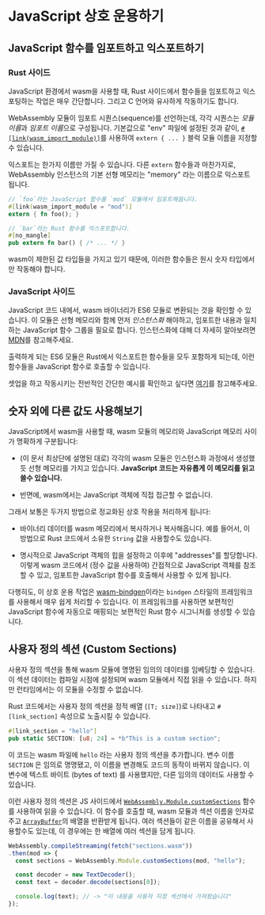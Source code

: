 # JavaScript 상호 운용하기

## JavaScript 함수를 임포트하고 익스포트하기

### Rust 사이드

JavaScript 환경에서 wasm을 사용할 때, Rust 사이드에서 함수들을 임포트하고 익스포팅하는 작업은 매우 간단합니다. 그리고 C 언어와 유사하게 작동하기도 합니다.

WebAssembly 모듈이 임포트 시퀀스(sequence)를 선언하는데, 각각 시퀀스는 *모듈 이름*과 *임포트 이름*으로 구성됩니다. 기본값으로 "env" 파일에 설정된 것과 같이, [`#[link(wasm_import_module)]`][wasm_import_module]를 사용하여 `extern { ... }` 블럭 모듈 이름을 지정할 수 있습니다.

익스포트는 한가지 이름만 가질 수 있습니다. 다른 `extern` 함수들과 마찬가지로, WebAssembly 인스턴스의 기본 선형 메모리는 "memory" 라는 이름으로 익스포트 됩니다.

[wasm_import_module]: https://github.com/rust-lang/rust/issues/52090

```rust
// `foo`라는 JavaScript 함수를 `mod` 모듈에서 임포트해옵니다.
#[link(wasm_import_module = "mod")]
extern { fn foo(); }

// `bar`라는 Rust 함수를 익스포트합니다.
#[no_mangle]
pub extern fn bar() { /* ... */ }
```

wasm이 제한된 값 타입들을 가지고 있기 때문에, 이러한 함수들은 원시 숫자 타입에서만 작동해야 합니다.

### JavaScript 사이드

JavaScript 코드 내에서, wasm 바이너리가 ES6 모듈로 변환되는 것을 확인할 수 있습니다. 이 모듈은 선형 메모리와 함께 먼저 *인스턴스화* 해야하고, 임포트한 내용과 일치하는 JavaScript 함수 그룹을 필요로 합니다. 인스턴스화에 대해 더 자세히 알아보려면 [MDN][instantiation]를 참고해주세요.

[instantiation]: https://developer.mozilla.org/en-US/docs/Web/JavaScript/Reference/Global_Objects/WebAssembly/instantiateStreaming

출력하게 되는 ES6 모듈은 Rust에서 익스포트한 함수들을 모두 포함하게 되는데, 이런 함수들을 JavaScript 함수로 호출할 수 있습니다.

셋업을 하고 작동시키는 전반적인 간단한 예시를 확인하고 싶다면 [여기][hello world]를 참고해주세요.

[hello world]: https://www.hellorust.com/demos/add/index.html

## 숫자 외에 다른 값도 사용해보기

JavaScript에서 wasm을 사용할 때, wasm 모듈의 메모리와 JavaScript 메모리 사이가 명확하게 구분됩니다:

- (이 문서 최상단에 설명된 대로) 각각의 wasm 모듈은 인스턴스화 과정에서 생성했듯 선형 메모리를 가지고 있습니다. **JavaScript 코드는 자유롭게 이 메모리를 읽고 쓸수 있습니다.**

- 반면에, wasm에서는 JavaScript 객체에 직접 접근할 수 없습니다.

그래서 보통은 두가지 방법으로 정교화된 상호 작용을 처리하게 됩니다:

- 바이너리 데이터를 wasm 메모리에서 복사하거나 복사해옵니다. 예를 들어서, 이 방법으로 Rust 코드에서 소유한 `String` 값을 사용할수도 있습니다.

- 명시적으로 JavaScript 객체의 힙을 설정하고 이후에 "addresses"를 할당합니다. 이렇게 wasm 코드에서 (정수 값을 사용하여) 간접적으로 JavaScript 객체를 참조할 수 있고, 임포트한 JavaScript 함수를 호출해서 사용할 수 있게 됩니다.

다행히도, 이 상호 운용 작업은 [wasm-bindgen]이라는 `bindgen` 스타일의 프레임워크를 사용해서 매우 쉽게 처리할 수 있습니다. 이 프레임워크를 사용하면 보편적인 JavaScript 함수에 자동으로 매핑되는 보편적인 Rust 함수 시그니처를 생성할 수 있습니다.

[wasm-bindgen]: https://github.com/rustwasm/wasm-bindgen

## 사용자 정의 섹션 (Custom Sections)

사용자 정의 섹션을 통해 wasm 모듈에 명명된 임의의 데이터를 임베딩할 수 있습니다. 이 섹션 데이터는 컴파일 시점에 설정되며 wasm 모듈에서 직접 읽을 수 있습니다. 하지만 런타임에서는 이 모듈을 수정할 수 없습니다.

Rust 코드에서는 사용자 정의 섹션을 정적 배열 (`[T; size]`)로 나타내고 `#[link_section]` 속성으로 노출시킬 수 있습니다.

```rust
#[link_section = "hello"]
pub static SECTION: [u8; 24] = *b"This is a custom section";
```

이 코드는 wasm 파일에 `hello` 라는 사용자 정의 섹션을 추가합니다. 변수 이름 `SECTION` 은 임의로 명명됐고, 이 이름을 변경해도 코드의 동작이 바뀌지 않습니다. 이 변수에 텍스트 바이트 (bytes of text) 를 사용했지만, 다른 임의의 데이터도 사용할 수 있습니다.

이런 사용자 정의 섹션은 JS 사이드에서 [`WebAssembly.Module.customSections`]  함수를 사용하여 읽을 수 있습니다. 이 함수를 호출할 때, wasm 모듈과 섹션 이름을 인자로 주고 [`ArrayBuffer`]의 배열을 반환받게 됩니다. 여러 섹션들이 같은 이름을 공유해서 사용할수도 있는데, 이 경우에는 한 배열에 여러 섹션을 담게 됩니다.

```js
WebAssembly.compileStreaming(fetch("sections.wasm"))
.then(mod => {
  const sections = WebAssembly.Module.customSections(mod, "hello");

  const decoder = new TextDecoder();
  const text = decoder.decode(sections[0]);

  console.log(text); // -> "이 내용을 사용자 지정 섹션에서 가져왔습니다"
});
```

[`ArrayBuffer`]: https://developer.mozilla.org/en-US/docs/Web/JavaScript/Reference/Global_Objects/ArrayBuffer
[`WebAssembly.Module.customSections`]: https://developer.mozilla.org/en-US/docs/Web/JavaScript/Reference/Global_Objects/WebAssembly/Module/customSections
